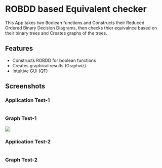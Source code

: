 
# ROBDD based Equivalent checker

This App takes two Boolean functions and Constructs their Reduced Ordered Binary Decision Diagrams, then checks thier equivalnce based on their binary trees and Creates graphs of the trees.


## Features

- Constructs ROBDD for boolean functions
- Creates graphical results (Graphviz)
- Intuitive GUI (QT) 


## Screenshots

<h3>Application Test-1</h3>
<img src=""/>
<h3>Graph Test-1</h3>
<img src="Test1_graph"/>
<h3>Application Test-2</h3>
<img src=""/>
<h3>Graph Test-2</h3>
<img src=""/>
